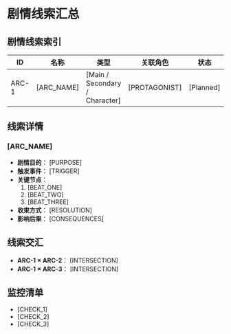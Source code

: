 # 剧情线索汇总

## 剧情线索索引
| ID | 名称 | 类型 | 关联角色 | 状态 |
| -- | ---- | ---- | -------- | ---- |
| ARC-1 | [ARC_NAME] | [Main / Secondary / Character] | [PROTAGONIST] | [Planned]

## 线索详情
### [ARC_NAME]
- **剧情目的**： [PURPOSE]
- **触发事件**： [TRIGGER]
- **关键节点**：
  1. [BEAT_ONE]
  2. [BEAT_TWO]
  3. [BEAT_THREE]
- **收束方式**： [RESOLUTION]
- **影响后果**： [CONSEQUENCES]

## 线索交汇
- **ARC-1 × ARC-2**： [INTERSECTION]
- **ARC-1 × ARC-3**： [INTERSECTION]

## 监控清单
- [CHECK_1]
- [CHECK_2]
- [CHECK_3]
